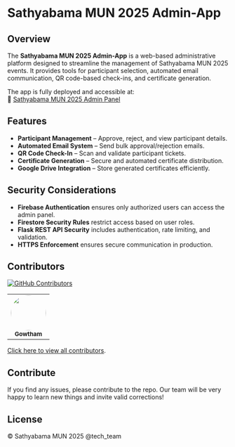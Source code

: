 # Sathyabama MUN 2025 Admin-App

## Overview

The **Sathyabama MUN 2025 Admin-App** is a web-based administrative platform designed to streamline the management of Sathyabama MUN 2025 events. It provides tools for participant selection, automated email communication, QR code-based check-ins, and certificate generation.

The app is fully deployed and accessible at:  
🔗 [Sathyabama MUN 2025 Admin Panel](https://admin.sistmun.com)

## Features

- **Participant Management** – Approve, reject, and view participant details.
- **Automated Email System** – Send bulk approval/rejection emails.
- **QR Code Check-In** – Scan and validate participant tickets.
- **Certificate Generation** – Secure and automated certificate distribution.
- **Google Drive Integration** – Store generated certificates efficiently.

## Security Considerations

- **Firebase Authentication** ensures only authorized users can access the admin panel.
- **Firestore Security Rules** restrict access based on user roles.
- **Flask REST API Security** includes authentication, rate limiting, and validation.
- **HTTPS Enforcement** ensures secure communication in production.

## Contributors

[![GitHub Contributors](https://img.shields.io/github/contributors//?color=blue)](https://github.com///graphs/contributors)

<table>
  <tr>
    <td align="center">
      <a href="https://github.com/Gowtham2005-2005">
        <img src="https://github.com/Gowtham2005-2005.png?s=200" width="80" height="80" style="border-radius: 50%;" />
        <br /><sub><b>Gowtham</b></sub>
      </a>
    </td>
    
  </tr>
</table>

[Click here to view all contributors](https://github.com/Gowtham2005-2005/admin-app-tedxsist/graphs/contributors).

## Contribute

If you find any issues, please contribute to the repo. Our team will be very happy to learn new things and invite valid corrections!

## License

© Sathyabama MUN 2025 @tech_team

